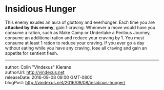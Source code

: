 # Insidious Hunger
This enemy exudes an aura of gluttony and everhunger. Each time you are **attacked by this enemy**, gain 1 craving. Whenever a move would have you consume a ration, such as Make Camp or Undertake a Perilous Journey, consume an additional ration and reduce your craving by 1. You must consume at least 1 ration to reduce your craving. If you ever go a day without eating while you have any craving, lose all craving and gain an appetite for sentient flesh.

---
author: Colin "Vindexus" Kierans  
authorUrl: http://vindexus.net  
releaseDate: 2016-09-08 09:00 GMT-0800  
blogPost: http://vindexus.net/2016/09/08/insidious-hunger/ ‎